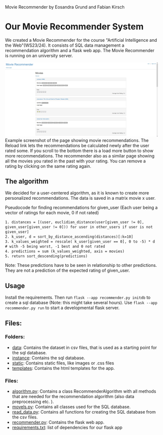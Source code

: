 Movie Recommender by Eosandra Grund and Fabian Kirsch

# Our Movie Recommender System
We created a Movie Recommender for the course "Artificial Intelligence and the Web"(WS23/24). It consists of SQL data management a recommendation algorithm and a flask web app. The Movie Recommender is running on an university server. 

![Example screenshot of the page showing movie recommendations. At the top is a head area having a link to the homepage a "sign_out" link and shows the current authenticated user. In the middle are the Movie recommendations, a reload link, and three movies. One shows a rating of 2/5 stars. For each movie there is the titel, the genres, user generated tags, the average user rating as well as a field to rate in stars. ](Examples/Example_Screenshot_Movies.png)
Example screenshot of the page showing movie recommendations. The Reload link lets the recommendations be calculated newly after the user rated some. If you scroll to the bottom there is a load more button to show more recommendations. 
The recommender also as a similar page showing all the movies you rated in the past with your rating. You can remove a rating by clicking on the same rating again. 

## The algorithm
We decided for a user-centered algorithm, as it is known to create more personalized recommendations. The data is saved in a matrix movie x user.

Pseudocode for finding recommendations for given_user (Each user being a vector of ratings for each movie, 0 if not rated)
``` plaintext
1. distances = [(user, euclidian_distance(user[given_user != 0], given_user[given_user != 0])) for user in other_users if user is not given_user]
2. k_user, d = sort_by_distance_ascending(distances)[:k=10]
3. k_values_weighted = rescale( k_user[given_user == 0], 0 to -5) * d # with -5 being worst, -1 best and 0 not rated
4. predictions = sum (k_values_weighted, axis = movies)
5. return sort_descending(predictions)
```

Note: These predictions have to be seen in relationship to other predictions. They are not a prediction of the expected rating of given_user.

## Usage
Install the requirements. Then run `flask --app recommender.py initdb` to create a sql database (Note: this might take several hours). Use `flask --app recommender.py run` to start a developmental flask server. 

## Files: 
### Folders:
* [data](data): Contains the dataset in csv files, that is used as a starting point for the sql database.
* [instance](instance): Contains the sql database. 
* [static](static): Contains static files, like images or .css files
* [templates](templates): Contains the html templates for the app. 

### Files:
* [algorithm.py](algorithm.py): Contains a class RecommenderAlgorithm with all methods that are needed for the recommendation algorithm (also data preprocessing etc. ).
* [movels.py](movels.py): Contains all classes used for the SQL database. 
* [read_data.py](read_data.py): Contains all functions for creating the SQL database from the csv files. 
* [recommender.py](recommender.py): Contains the flask web app. 
* [requirements.txt](requirements.txt): list of dependencies for our flask app